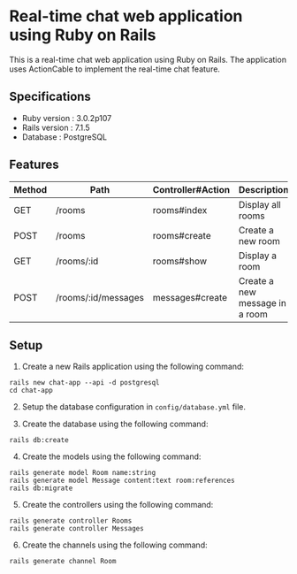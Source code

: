 # Real-time chat web application using Ruby on Rails

This is a real-time chat web application using Ruby on Rails. The application uses ActionCable to implement the real-time chat feature.

## Specifications

* Ruby version : 3.0.2p107
* Rails version : 7.1.5
* Database : PostgreSQL

## Features

| Method | Path | Controller#Action | Description |
| --- |--- |--- | --- |
| GET | /rooms | rooms#index | Display all rooms |
| POST | /rooms | rooms#create | Create a new room |
| GET | /rooms/:id | rooms#show | Display a room |
| POST | /rooms/:id/messages | messages#create | Create a new message in a room |

## Setup

1. Create a new Rails application using the following command:
```
rails new chat-app --api -d postgresql
cd chat-app
```

2. Setup the database configuration in `config/database.yml` file.

3. Create the database using the following command:
```
rails db:create
```

4. Create the models using the following command:
```
rails generate model Room name:string
rails generate model Message content:text room:references
rails db:migrate
```

5. Create the controllers using the following command:
```
rails generate controller Rooms
rails generate controller Messages
```

6. Create the channels using the following command:
```
rails generate channel Room
```